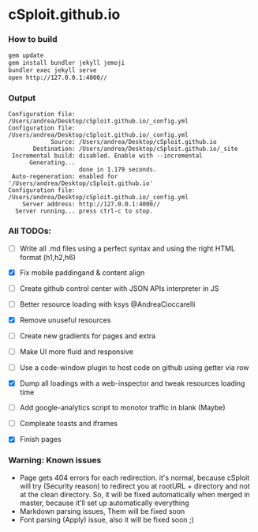 # cSploit.github.io

### How to build
```bash
gem update
gem install bundler jekyll jemoji
bundler exec jekyll serve
open http://127.0.0.1:4000//
```
### Output
```
Configuration file: /Users/andrea/Desktop/cSploit.github.io/_config.yml
Configuration file: /Users/andrea/Desktop/cSploit.github.io/_config.yml
            Source: /Users/andrea/Desktop/cSploit.github.io
       Destination: /Users/andrea/Desktop/cSploit.github.io/_site
 Incremental build: disabled. Enable with --incremental
      Generating... 
                    done in 1.179 seconds.
 Auto-regeneration: enabled for '/Users/andrea/Desktop/cSploit.github.io'
Configuration file: /Users/andrea/Desktop/cSploit.github.io/_config.yml
    Server address: http://127.0.0.1:4000//
  Server running... press ctrl-c to stop.

```

### All TODOs:
- [ ] Write all .md files using a perfect syntax and using the right HTML format (h1,h2,h6)
- [X] Fix mobile paddingand & content align
- [ ] Create github control center with JSON APIs interpreter in JS
- [ ] Better resource loading with ksys @AndreaCioccarelli
- [X] Remove unuseful resources
- [ ] Create new gradients for pages and extra
- [ ] Make UI more fluid and responsive
- [ ] Use a code-window plugin to host code on github using getter via row
- [X] Dump all loadings with a web-inspector and tweak resources loading time
- [ ] Add google-analytics script to monotor traffic in blank (Maybe)
- [ ] Compleate toasts and iframes
- [X] Finish pages


### Warning: Known issues
+ Page gets 404 errors for each redirection. it's normal, because cSploit will try (Security reason) to redirect you at rootURL + directory and not at the clean directory. So, it will be fixed automatically when merged in master, because it'll set up automatically everything
+ Markdown parsing issues, Them will be fixed soon
+ Font parsing (Apply) issue, also it will be fixed soon ;)
